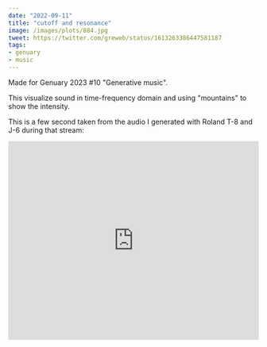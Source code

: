 ```yaml
---
date: "2022-09-11"
title: "cutoff and resonance"
image: /images/plots/884.jpg
tweet: https://twitter.com/greweb/status/1613263386447581187
tags:
- genuary
- music
---
```


Made for Genuary 2023 #10 "Generative music".

This visualize sound in time-frequency domain and using "mountains" to show the intensity.

This is a few second taken from the audio I generated with Roland T-8 and J-6 during that stream:

<iframe width="100%" height="400" src="https://www.youtube.com/embed/pQC8qb7i0DE-4?rel=0" title="YouTube video player" frameborder="0" allow="accelerometer; autoplay; clipboard-write; encrypted-media; gyroscope; picture-in-picture" allowfullscreen></iframe>
